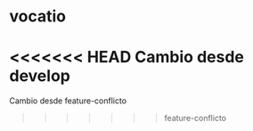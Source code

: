 # vocatio
<<<<<<< HEAD
Cambio desde develop
=======
Cambio desde feature-conflicto
>>>>>>> feature-conflicto
